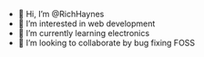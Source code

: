 - 👋 Hi, I’m @RichHaynes
- 👀 I’m interested in web development
- 🌱 I’m currently learning electronics
- 💞️ I’m looking to collaborate by bug fixing FOSS

<!---
RichHaynes/RichHaynes is a ✨ special ✨ repository because its `README.md` (this file) appears on your GitHub profile.
You can click the Preview link to take a look at your changes.
--->
